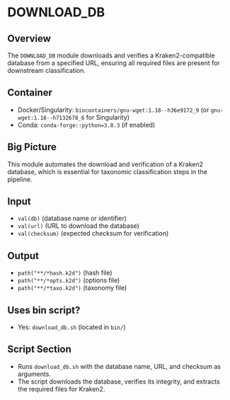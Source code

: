 # DOWNLOAD_DB

## Overview
The `DOWNLOAD_DB` module downloads and verifies a Kraken2-compatible database from a specified URL, ensuring all required files are present for downstream classification.

## Container
- Docker/Singularity: `biocontainers/gnu-wget:1.18--h36e9172_9` (or `gnu-wget:1.18--h7132678_6` for Singularity)
- Conda: `conda-forge::python=3.8.3` (if enabled)

## Big Picture
This module automates the download and verification of a Kraken2 database, which is essential for taxonomic classification steps in the pipeline.

## Input
- `val(db)` (database name or identifier)
- `val(url)` (URL to download the database)
- `val(checksum)` (expected checksum for verification)

## Output
- `path("**/*hash.k2d")` (hash file)
- `path("**/*opts.k2d")` (options file)
- `path("**/*taxo.k2d")` (taxonomy file)

## Uses bin script?
- Yes: `download_db.sh` (located in `bin/`)

## Script Section
- Runs `download_db.sh` with the database name, URL, and checksum as arguments.
- The script downloads the database, verifies its integrity, and extracts the required files for Kraken2.
